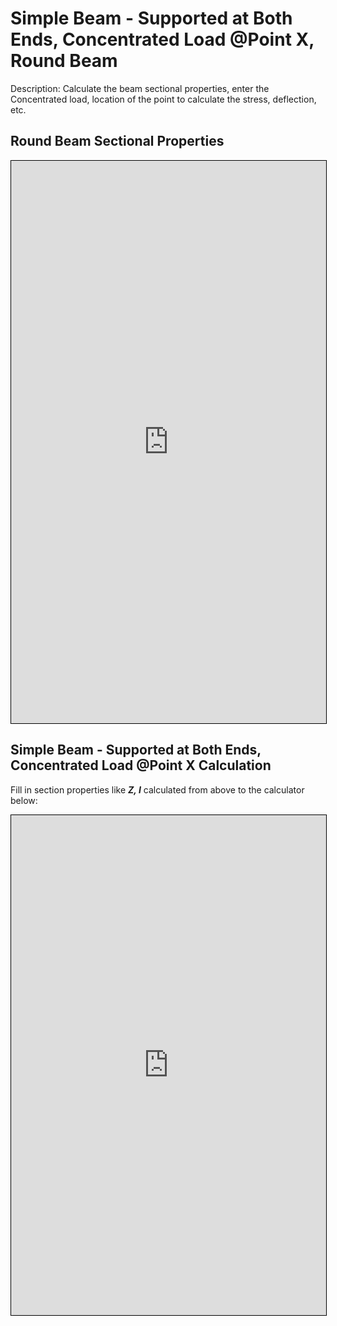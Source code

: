 <script setup>
import helloVite from '../components/helloVite.vue'
</script>

# Simple Beam - Supported at Both Ends, Concentrated Load @Point X, Round Beam
Description: Calculate the beam sectional properties, enter the Concentrated load, location of the point to calculate the stress, deflection, etc.

## Round Beam Sectional Properties
<iframe src="https://v2.donwen.com/embed/c-20210906.173706515-e3d-0a34fa-5e9ba3"
  width="100%" height="900" style="border:1px solid black;">
</iframe>

## Simple Beam - Supported at Both Ends, Concentrated Load @Point X Calculation
Fill in section properties like ***Z, I*** calculated from above to the calculator below:  
<iframe src="https://v2.donwen.com/embed/c-20220625.064726538-e3d-09d485-5fba8e"
  width="100%" height="800" style="border:1px solid black;">
</iframe>

<helloVite> </helloVite>

